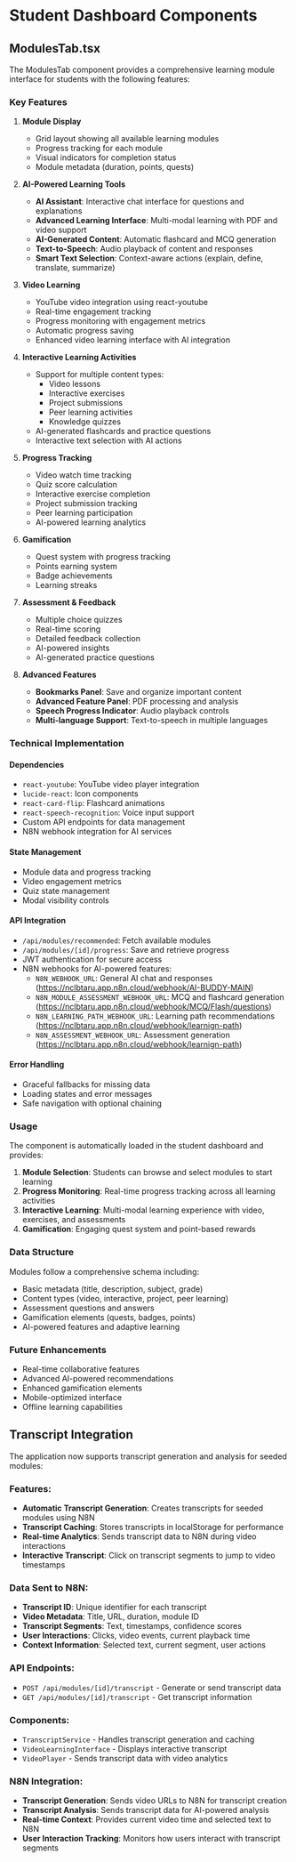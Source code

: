# Student Dashboard Components

## ModulesTab.tsx

The ModulesTab component provides a comprehensive learning module interface for students with the following features:

### Key Features

1. **Module Display**
   - Grid layout showing all available learning modules
   - Progress tracking for each module
   - Visual indicators for completion status
   - Module metadata (duration, points, quests)

2. **AI-Powered Learning Tools**
   - **AI Assistant**: Interactive chat interface for questions and explanations
   - **Advanced Learning Interface**: Multi-modal learning with PDF and video support
   - **AI-Generated Content**: Automatic flashcard and MCQ generation
   - **Text-to-Speech**: Audio playback of content and responses
   - **Smart Text Selection**: Context-aware actions (explain, define, translate, summarize)

3. **Video Learning**
   - YouTube video integration using react-youtube
   - Real-time engagement tracking
   - Progress monitoring with engagement metrics
   - Automatic progress saving
   - Enhanced video learning interface with AI integration

4. **Interactive Learning Activities**
   - Support for multiple content types:
     - Video lessons
     - Interactive exercises
     - Project submissions
     - Peer learning activities
     - Knowledge quizzes
   - AI-generated flashcards and practice questions
   - Interactive text selection with AI actions

5. **Progress Tracking**
   - Video watch time tracking
   - Quiz score calculation
   - Interactive exercise completion
   - Project submission tracking
   - Peer learning participation
   - AI-powered learning analytics

6. **Gamification**
   - Quest system with progress tracking
   - Points earning system
   - Badge achievements
   - Learning streaks

7. **Assessment & Feedback**
   - Multiple choice quizzes
   - Real-time scoring
   - Detailed feedback collection
   - AI-powered insights
   - AI-generated practice questions

8. **Advanced Features**
   - **Bookmarks Panel**: Save and organize important content
   - **Advanced Feature Panel**: PDF processing and analysis
   - **Speech Progress Indicator**: Audio playback controls
   - **Multi-language Support**: Text-to-speech in multiple languages

### Technical Implementation

#### Dependencies
- `react-youtube`: YouTube video player integration
- `lucide-react`: Icon components
- `react-card-flip`: Flashcard animations
- `react-speech-recognition`: Voice input support
- Custom API endpoints for data management
- N8N webhook integration for AI services

#### State Management
- Module data and progress tracking
- Video engagement metrics
- Quiz state management
- Modal visibility controls

#### API Integration
- `/api/modules/recommended`: Fetch available modules
- `/api/modules/[id]/progress`: Save and retrieve progress
- JWT authentication for secure access
- N8N webhooks for AI-powered features:
  - `N8N_WEBHOOK_URL`: General AI chat and responses (https://nclbtaru.app.n8n.cloud/webhook/AI-BUDDY-MAIN)
  - `N8N_MODULE_ASSESSMENT_WEBHOOK_URL`: MCQ and flashcard generation (https://nclbtaru.app.n8n.cloud/webhook/MCQ/Flash/questions)
  - `N8N_LEARNING_PATH_WEBHOOK_URL`: Learning path recommendations (https://nclbtaru.app.n8n.cloud/webhook/learnign-path)
  - `N8N_ASSESSMENT_WEBHOOK_URL`: Assessment generation (https://nclbtaru.app.n8n.cloud/webhook/learnign-path)

#### Error Handling
- Graceful fallbacks for missing data
- Loading states and error messages
- Safe navigation with optional chaining

### Usage

The component is automatically loaded in the student dashboard and provides:

1. **Module Selection**: Students can browse and select modules to start learning
2. **Progress Monitoring**: Real-time progress tracking across all learning activities
3. **Interactive Learning**: Multi-modal learning experience with video, exercises, and assessments
4. **Gamification**: Engaging quest system and point-based rewards

### Data Structure

Modules follow a comprehensive schema including:
- Basic metadata (title, description, subject, grade)
- Content types (video, interactive, project, peer learning)
- Assessment questions and answers
- Gamification elements (quests, badges, points)
- AI-powered features and adaptive learning

### Future Enhancements

- Real-time collaborative features
- Advanced AI-powered recommendations
- Enhanced gamification elements
- Mobile-optimized interface
- Offline learning capabilities

## Transcript Integration

The application now supports transcript generation and analysis for seeded modules:

### Features:
- **Automatic Transcript Generation**: Creates transcripts for seeded modules using N8N
- **Transcript Caching**: Stores transcripts in localStorage for performance
- **Real-time Analytics**: Sends transcript data to N8N during video interactions
- **Interactive Transcript**: Click on transcript segments to jump to video timestamps

### Data Sent to N8N:
- **Transcript ID**: Unique identifier for each transcript
- **Video Metadata**: Title, URL, duration, module ID
- **Transcript Segments**: Text, timestamps, confidence scores
- **User Interactions**: Clicks, video events, current playback time
- **Context Information**: Selected text, current segment, user actions

### API Endpoints:
- `POST /api/modules/[id]/transcript` - Generate or send transcript data
- `GET /api/modules/[id]/transcript` - Get transcript information

### Components:
- `TranscriptService` - Handles transcript generation and caching
- `VideoLearningInterface` - Displays interactive transcript
- `VideoPlayer` - Sends transcript data with video analytics

### N8N Integration:
- **Transcript Generation**: Sends video URLs to N8N for transcript creation
- **Transcript Analysis**: Sends transcript data for AI-powered analysis
- **Real-time Context**: Provides current video time and selected text to N8N
- **User Interaction Tracking**: Monitors how users interact with transcript segments 